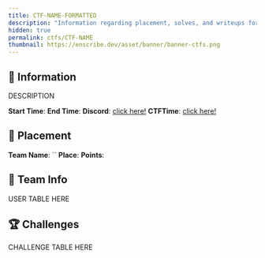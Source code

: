 ```yaml
---
title: CTF-NAME-FORMATTED
description: "Information regarding placement, solves, and writeups for CTF-NAME-FORMATTED."
hidden: true
permalink: ctfs/CTF-NAME
thumbnail: https://enscribe.dev/asset/banner/banner-ctfs.png
---
```

## 📜 Information

DESCRIPTION

**Start Time**:
**End Time**:
**Discord**: [click here!](javascript:;)
**CTFTime**: [click here!](javascript:;)

## 🥇 Placement

**Team Name**: ``
**Place**:
**Points**:

## 👥 Team Info

USER TABLE HERE

## 🏆 Challenges

CHALLENGE TABLE HERE
